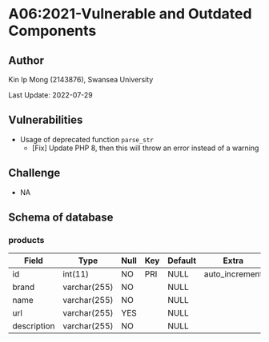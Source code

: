 # A06:2021-Vulnerable and Outdated Components

## Author

Kin Ip Mong (2143876), Swansea University

Last Update: 2022-07-29

## Vulnerabilities

- Usage of deprecated function `parse_str`
    - [Fix] Update PHP 8, then this will throw an error instead of a warning

## Challenge

- NA

## Schema of database

### products

| Field       | Type         | Null | Key | Default | Extra          |
|-------------|--------------|------|-----|---------|----------------|
| id          | int(11)      | NO   | PRI | NULL    | auto_increment |
| brand       | varchar(255) | NO   |     | NULL    |                |
| name        | varchar(255) | NO   |     | NULL    |                |
| url         | varchar(255) | YES  |     | NULL    |                |
| description | varchar(255) | NO   |     | NULL    |                |